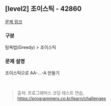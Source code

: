 ## [level2] 조이스틱 - 42860

[문제 링크](https://school.programmers.co.kr/learn/courses/30/lessons/42860) 

### 구분
탐욕법(Greedy) > 조이스틱

### 문제 설명  
조이스틱으로 AA-...-A 만들기

<br/>

> 출처: 프로그래머스 코딩 테스트 연습, https://programmers.co.kr/learn/challenges

